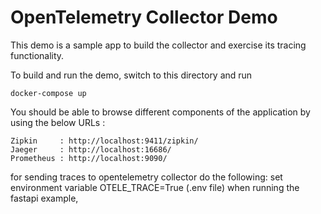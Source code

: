 # OpenTelemetry Collector Demo

This demo is a sample app to build the collector and exercise its tracing functionality.

To build and run the demo, switch to this directory and run

`docker-compose up`


You should be able to browse different components of the application by using the below URLs :

```
Zipkin     : http://localhost:9411/zipkin/
Jaeger     : http://localhost:16686/
Prometheus : http://localhost:9090/
```
for sending traces to opentelemetry collector do the following:
set environment variable OTELE_TRACE=True (.env file) when running the fastapi example,
